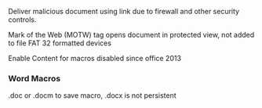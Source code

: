 Deliver malicious document using link due to firewall and other security controls.

Mark of the Web (MOTW) tag opens document in protected view, not added to file FAT 32 formatted devices

Enable Content for macros disabled since office 2013

### Word Macros

.doc or .docm to save macro, .docx is not persistent

